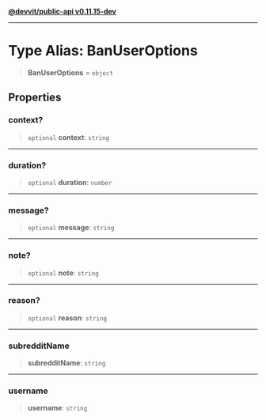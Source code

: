 [**@devvit/public-api v0.11.15-dev**](../../README.md)

---

# Type Alias: BanUserOptions

> **BanUserOptions** = `object`

## Properties

<a id="context"></a>

### context?

> `optional` **context**: `string`

---

<a id="duration"></a>

### duration?

> `optional` **duration**: `number`

---

<a id="message"></a>

### message?

> `optional` **message**: `string`

---

<a id="note"></a>

### note?

> `optional` **note**: `string`

---

<a id="reason"></a>

### reason?

> `optional` **reason**: `string`

---

<a id="subredditname"></a>

### subredditName

> **subredditName**: `string`

---

<a id="username"></a>

### username

> **username**: `string`
